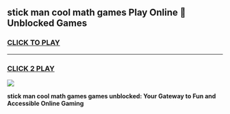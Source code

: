 
## stick man cool math games Play Online 👋 Unblocked Games
<h3>
<a href="https://news.freeplayer.one?title=stick_man_cool_math_games&ref=17CMG">CLICK TO PLAY</a></h3>
<hr>

<h3>
<a href="https://news.freeplayer.one?title=stick_man_cool_math_games&ref=17CMG">CLICK 2 PLAY</a>
  
</h3>

<a href="https://news.freeplayer.one?title=stick_man_cool_math_games&ref=17CMG/"><img src="https://clearcache.store/games.png"></a>


**stick man cool math games games unblocked: Your Gateway to Fun and Accessible Online Gaming**
